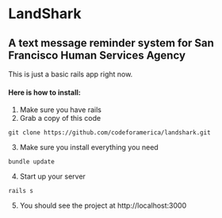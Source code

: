 # LandShark
## A text message reminder system for San Francisco Human Services Agency

This is just a basic rails app right now. 
#### Here is how to install:
1) Make sure you have rails
2) Grab a copy of this code
```
git clone https://github.com/codeforamerica/landshark.git
```
3) Make sure you install everything you need
```
bundle update
```
4) Start up your server
```
rails s
```
5) You should see the project at http://localhost:3000
